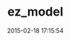 ---
layout: post
title:  "ez_model"
repo:   "tianhsky/EZModel"
date:   2015-02-18 17:15:54
gemurl: http://rubygems.org/gems/ez_model
---